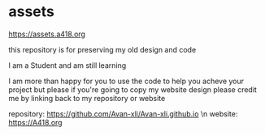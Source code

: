 # assets
https://assets.a418.org

this repository is for preserving my old design and code

I am a Student and am still learning

I am more than happy for you to use the code to help you acheve your project
but please if you're going to copy my website design please credit me by linking back to my repository or website

repository: https://github.com/Avan-xli/Avan-xli.github.io \n
website:    https://A418.org
